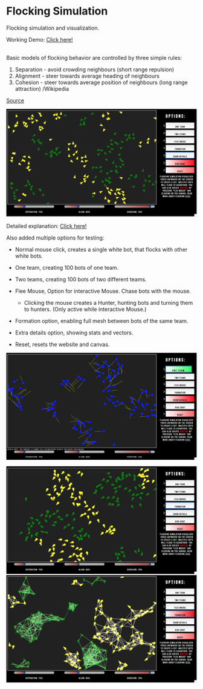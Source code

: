 # Flocking Simulation
 Flocking simulation and visualization.<br>
 
Working Demo: <a href="https://joexbayer.github.io/Flocking-Simulation/" target="_blank">Click here!</a>

<br>
 Basic models of flocking behavior are controlled by three simple rules:

 1. Separation - avoid crowding neighbours (short range repulsion)
 2. Alignment - steer towards average heading of neighbours
 3. Cohesion - steer towards average position of neighbours (long range attraction)
  /Wikipedia
 

<a href="https://en.wikipedia.org/wiki/Flocking_(behavior)">Source</a>

![alt text](https://github.com/joexbayer/Flocking-Simulation/blob/master/pictures/1.png?raw=true)

Detailed explanation:
<a href="https://www.red3d.com/cwr/boids/">Click here!</a>

Also added multiple options for testing:
- Normal mouse click, creates a single white bot, that flocks with other white bots.
- One team, creating 100 bots of one team.
- Two teams, creating 100 bots of two different teams.
- Flee Mouse, Option for interactive Mouse. Chase bots with the mouse.
   - Clicking the mouse creates a Hunter, hunting bots and turning them to hunters. (Only active while interactive Mouse.)
- Formation option, enabling full mesh between bots of the same team.
- Extra details option, showing stats and vectors.

- Reset, resets the website and canvas.

![alt text](https://github.com/joexbayer/Flocking-Simulation/blob/master/pictures/2.png?raw=true)

![alt text](https://github.com/joexbayer/Flocking-Simulation/blob/master/pictures/3.png?raw=true)
![alt text](https://github.com/joexbayer/Flocking-Simulation/blob/master/pictures/4.png?raw=true)
